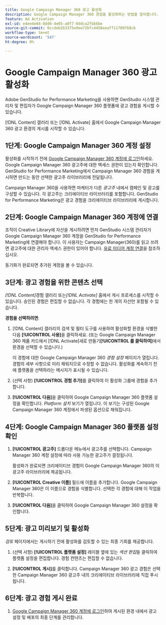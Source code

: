 ```yaml
---
title: Google Campaign Manager 360 광고 활성화
description: Google Campaign Manager 360 경험을 활성화하는 방법을 알아봅니다.
feature: Ad Activation
exl-id: e4ee4e04-8dd0-4e05-a0f7-0ddca2fbb6be
source-git-commit: 0ccdeb2b3375e9ee72bfc4458eeaff11709768cb
workflow-type: tm+mt
source-wordcount: '547'
ht-degree: 0%

---
```


# Google Campaign Manager 360 광고 활성화

Adobe GenStudio for Performance Marketing을 사용하면 GenStudio 시스템 관리자 및 편집자가 Google Campaign Manager 360 플랫폼에 광고 경험을 게시할 수 있습니다.

[!DNL Content] 갤러리 또는 [!DNL Activate] 홈에서 Google Campaign Manager 360 광고 환경의 게시를 시작할 수 있습니다.

## 1단계: Google Campaign Manager 360 계정 설정

활성화를 시작하기 전에 [Google Campaign Manager 360 계정에 로그인](https://campaignmanager.google.com)하세요. Google Campaign Manager 360 광고주에 대한 액세스 권한이 있는지 확인합니다. GenStudio for Performance Marketing에서 Campaign Manager 360 경험을 게시하면 만드는 동안 선택한 광고주 라이브러리에 전달됩니다.

Campaign Manager 360을 사용하면 마케터가 다른 _광고주_ 내에서 캠페인 및 광고를 구성할 수 있습니다. 각 광고주는 크리에이티브 라이브러리를 포함합니다. GenStudio for Performance Marketing은 광고 경험을 크리에이티브 라이브러리에 게시합니다.

## 2단계: Google Campaign Manager 360 계정에 연결

조직이 Creative Library에 자산을 게시하려면 먼저 GenStudio 시스템 관리자가 Google Campaign Manager 360 계정을 GenStudio for Performance Marketing에 연결해야 합니다. 이 사용자는 Campaign Manager(360)를 읽고 쓰려면 광고주에 대한 관리자 액세스 권한이 있어야 합니다. [유료 미디어 계정 연결](/help/user-guide/connectors/connect-channel.md)을 참조하십시오.

동기화가 완료되면 추가된 계정을 볼 수 있습니다.

## 3단계: 광고 경험을 위한 콘텐츠 선택

_[!DNL Content]_&#x200B;경험 갤러리 또는&#x200B;_[!DNL Activate]_ 홈에서 게시 프로세스를 시작할 수 있습니다. 승인된 경험은 편집할 수 없습니다. 각 경험에는 한 개의 자산만 포함될 수 있습니다.

**경험을 선택하려면**:

1. [!DNL Content] 갤러리의 검색 및 필터 도구를 사용하여 활성화할 환경을 식별한 다음 **[!UICONTROL 사용]**&#x200B;을 클릭하세요. (또는 Google Campaign Manager 360 제품 카드에서 [!DNL Activate]새로 만들기&#x200B;**[!UICONTROL 를 클릭하여]**&#x200B;에서 환경을 선택할 수 있습니다.)

   이 경험에 대한 Google Campaign Manager 360 _경험 설정_ 페이지가 열립니다. 경험의 세부 사항으로 미리 채워지므로 수정할 수 없습니다. 활성화를 계속하기 전에 플랫폼을 선택하라는 메시지가 표시될 수 있습니다.

1. (선택 사항) **[!UICONTROL 경험 추가]**&#x200B;를 클릭하여 이 활성화 그룹에 경험을 추가합니다.

1. **[!UICONTROL 다음]**&#x200B;을 클릭하여 Google Campaign Manager 360 플랫폼 설정을 확인합니다.
_Platform 설치_ 보기가 열립니다. 이 보기는 구성된 Google Campaign Manager 360 계정에서 파생된 옵션으로 채워집니다.

## 4단계: Google Campaign Manager 360 플랫폼 설정 확인

1. **[!UICONTROL 광고주]** 드롭다운 메뉴에서 광고주를 선택합니다. Campaign Manager 360 계정 설정에 따라 사용 가능한 광고주가 결정됩니다.

   활성화가 완료되면 크리에이티브 경험이 Google Campaign Manager 360의 이 광고주 라이브러리에 제공됩니다.

1. **[!UICONTROL Creative 이름]** 필드에 이름을 추가합니다. Google Campaign Manager 360은 이 이름으로 경험을 식별합니다.
선택한 각 경험에 대해 이 작업을 반복합니다.

1. **[!UICONTROL 다음]**&#x200B;을 클릭하여 Google Campaign Manager 360 설정을 확인합니다.

## 5단계: 광고 미리보기 및 활성화

_검토_ 페이지에서는 게시하기 전에 활성화를 검토할 수 있는 최종 기회를 제공합니다.

1. (선택 사항) **[!UICONTROL 플랫폼 설정]** 레이블 옆에 있는 _섹션 편집_&#x200B;을 클릭하여 플랫폼 설정을 편집합니다. 경험 컨텐츠는 편집할 수 없습니다.

1. **[!UICONTROL 게시]**&#x200B;를 클릭합니다.
Campaign Manager 360 광고 경험은 선택한 Campaign Manager 360 광고주 내의 크리에이티브 라이브러리에 직접 푸시됩니다.

## 6단계: 광고 경험 게시 완료

1. [Google Campaign Manager 360 계정에 로그인](https://campaignmanager.google.com)하여 게시된 환경 내에서 광고 설정 및 배포의 최종 단계를 관리합니다.
